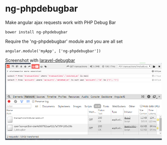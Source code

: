 ng-phpdebugbar
==============

Make angular ajax requests work with PHP Debug Bar


````
bower install ng-phpdebugbar
````

Require the 'ng-phpdebugbar' module and you are all set

````
angular.module('myApp', ['ng-phpdebugbar'])
````

Screenshot with [laravel-debugbar](https://github.com/barryvdh/laravel-debugbar)
![Screenshot with laravel-debugbar](ng-phpdebugbar.png?raw=true)
